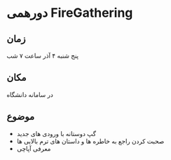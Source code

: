 # دورهمی FireGathering

## زمان

پنج شنبه ۴ آذر ساعت ۷ شب

## مکان

در سامانه دانشگاه

## موضوع

* گپ دوستانه با ورودی های جدید
* صحبت کردن راجع به خاطره ها و داستان های ترم بالایی ها
* معرفی آپاچی